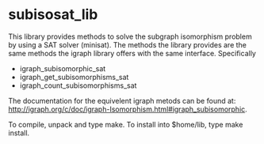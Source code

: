 # subisosat_lib

This library provides methods to solve the subgraph isomorphism problem by using a SAT solver (minisat). The methods the library provides are the same methods the igraph library offers with the same interface. Specifically

 - igraph_subisomorphic_sat
 - igraph_get_subisomorphisms_sat
 - igraph_count_subisomorphisms_sat

The documentation for the equivelent igraph metods can be found at: http://igraph.org/c/doc/igraph-Isomorphism.html#igraph_subisomorphic.


To compile, unpack and type make. To install into $home/lib, type make install.
